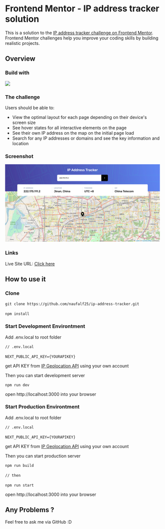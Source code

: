 # Frontend Mentor - IP address tracker solution

This is a solution to the [IP address tracker challenge on Frontend Mentor](https://www.frontendmentor.io/challenges/ip-address-tracker-I8-0yYAH0). Frontend Mentor challenges help you improve your coding skills by building realistic projects.

## Overview

### Build with

![](https://skillicons.dev/icons?i=js,react,next,tailwind)

### The challenge

Users should be able to:

- View the optimal layout for each page depending on their device's screen size
- See hover states for all interactive elements on the page
- See their own IP address on the map on the initial page load
- Search for any IP addresses or domains and see the key information and location

### Screenshot

![](./public/screenshot.png)

### Links

Live Site URL: [Click here](https://ip-address-tracker-beige-seven.vercel.app/)

## How to use it

### Clone

```
git clone https://github.com/naufalf25/ip-address-tracker.git

npm install
```

### Start Development Environtment

Add .env.local to root folder

```
// .env.local

NEXT_PUBLIC_API_KEY={YOURAPIKEY}
```

get API KEY from [IP Geolocation API](https://ipgeolocation.io/) using your own account

Then you can start development server

```
npm run dev
```

open http://localhost:3000 into your browser

### Start Production Environtment

Add .env.local to root folder

```
// .env.local

NEXT_PUBLIC_API_KEY={YOURAPIKEY}
```

get API KEY from [IP Geolocation API](https://ipgeolocation.io/) using your own account

Then you can start production server

```
npm run build

// then

npm run start
```

open http://localhost:3000 into your browser

## Any Problems ?

Feel free to ask me via GitHub :D

